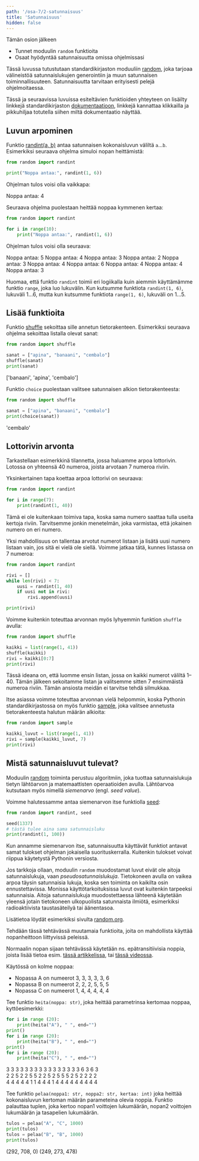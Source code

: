 ```yaml
---
path: '/osa-7/2-satunnaisuus'
title: 'Satunnaisuus'
hidden: false
---
```


<text-box variant='learningObjectives' name='Oppimistavoitteet'>

Tämän osion jälkeen

- Tunnet moduulin `random` funktioita
- Osaat hyödyntää satunnaisuutta omissa ohjelmissasi

</text-box>

Tässä luvussa tutustutaan standardikirjaston moduuliin [random](https://docs.python.org/3/library/random.html?highlight=random#module-random), joka tarjoaa välineistöä satunnaislukujen generointiin ja muun satunnaisen toiminnallisuuteen. Satunnaisuutta tarvitaan erityisesti pelejä ohjelmoitaessa.

Tässä ja seuraavissa luvuissa esiteltävien funktioiden yhteyteen on lisäilty linkkejä standardikirjaston [dokumentaatioon](https://docs.python.org/3/library/), linkkejä kannattaa klikkailla ja pikkuhiljaa totutella siihen miltä dokumentaatio näyttää.

## Luvun arpominen

Funktio [randint(a, b)](https://docs.python.org/3/library/random.html?highlight=random#random.randint) antaa satunnaisen kokonaisluvun väliltä `a`...`b`. Esimerkiksi seuraava ohjelma simuloi nopan heittämistä:

```python
from random import randint

print("Noppa antaa:", randint(1, 6))
```

Ohjelman tulos voisi olla vaikkapa:

<sample-output>

Noppa antaa: 4

</sample-output>

Seuraava ohjelma puolestaan heittää noppaa kymmenen kertaa:

```python
from random import randint

for i in range(10):
    print("Noppa antaa:", randint(1, 6))
```

Ohjelman tulos voisi olla seuraava:

<sample-output>

Noppa antaa: 5
Noppa antaa: 4
Noppa antaa: 3
Noppa antaa: 2
Noppa antaa: 3
Noppa antaa: 4
Noppa antaa: 6
Noppa antaa: 4
Noppa antaa: 4
Noppa antaa: 3

</sample-output>

Huomaa, että funktio `randint` toimii eri logiikalla kuin aiemmin käyttämämme funktio `range`, joka luo lukuvälin. Kun kutsumme funktiota `randint(1, 6)`, lukuväli 1...6, mutta kun kutsumme funktiota `range(1, 6)`, lukuväli on 1...5.

## Lisää funktioita

Funktio [shuffle](https://docs.python.org/3/library/random.html?highlight=random#random.shuffle) sekoittaa sille annetun tietorakenteen. Esimerkiksi seuraava ohjelma sekoittaa listalla olevat sanat:

```python
from random import shuffle

sanat = ["apina", "banaani", "cembalo"]
shuffle(sanat)
print(sanat)
```

<sample-output>

['banaani', 'apina', 'cembalo']

</sample-output>

Funktio `choice` puolestaan valitsee satunnaisen alkion tietorakenteesta:

```python
from random import shuffle

sanat = ["apina", "banaani", "cembalo"]
print(choice(sanat))
```

<sample-output>

'cembalo'

</sample-output>

## Lottorivin arvonta

Tarkastellaan esimerkkinä tilannetta, jossa haluamme arpoa lottorivin. Lotossa on yhteensä 40 numeroa, joista arvotaan 7 numeroa riviin.

Yksinkertainen tapa koettaa arpoa lottorivi on seuraava:

```python
from random import randint

for i in range(7):
    print(randint(1, 40))
```

Tämä ei ole kuitenkaan toimiva tapa, koska sama numero saattaa tulla useita kertoja riviin. Tarvitsemme jonkin menetelmän, joka varmistaa, että jokainen numero on eri numero.

Yksi mahdollisuus on tallentaa arvotut numerot listaan ja lisätä uusi numero listaan vain, jos sitä ei vielä ole siellä. Voimme jatkaa tätä, kunnes listassa on 7 numeroa:

```python
from random import randint

rivi = []
while len(rivi) < 7:
    uusi = randint(1, 40)
    if uusi not in rivi:
        rivi.append(uusi)

print(rivi)
```

Voimme kuitenkin toteuttaa arvonnan myös lyhyemmin funktion `shuffle` avulla:

```python
from random import shuffle

kaikki = list(range(1, 41))
shuffle(kaikki)
rivi = kaikki[0:7]
print(rivi)
```

Tässä ideana on, että luomme ensin listan, jossa on kaikki numerot väliltä 1–40. Tämän jälkeen sekoitamme listan ja valitsemme sitten 7 ensimmäistä numeroa riviin. Tämän ansiosta meidän ei tarvitse tehdä silmukkaa.

Itse asiassa voimme toteuttaa arvonnan vielä helpommin, koska Pythonin standardikirjastossa on myös funktio [sample](https://docs.python.org/3/library/random.html?highlight=random#random.sample), joka valitsee annetusta tietorakenteesta halutun määrän alkioita:

```python
from random import sample

kaikki_luvut = list(range(1, 41))
rivi = sample(kaikki_luvut, 7)
print(rivi)
```

## Mistä satunnaisluvut tulevat?

Moduulin [random](https://docs.python.org/3/library/random.html) toiminta perustuu algoritmiin, joka tuottaa satunnaislukuja tietyn lähtöarvon ja matemaattisten operaatioiden avulla. Lähtöarvoa kutsutaan myös nimellä _siemenarvo_ (engl. _seed value_).

Voimme halutessamme antaa siemenarvon itse funktiolla [seed](https://docs.python.org/3/library/random.html?highlight=random#random.seed):

```python
from random import randint, seed

seed(1337)
# tästä tulee aina sama satunnaisluku
print(randint(1, 100))
```

Kun annamme siemenarvon itse, satunnaisuutta käyttävät funktiot antavat samat tulokset ohjelman jokaisella suorituskerralla. Kuitenkin tulokset voivat riippua käytetystä Pythonin versiosta.

<text-box variant="info" name="Aito satunnaisuus">

Jos tarkkoja ollaan, moduulin `random` muodostamat luvut eivät ole aitoja satunnaislukuja, vaan _pseudosatunnaislukuja_. Tietokoneen avulla on vaikea arpoa täysin satunnaisia lukuja, koska sen toiminta on kaikilta osin ennustettavissa. Monissa käyttötarkoituksissa luvut ovat kuitenkin tarpeeksi satunnaisia. Aitoja satunnaislukuja muodostettaessa lähteenä käytetään yleensä jotain tietokoneen ulkopuolista satunnaista ilmiötä, esimerkiksi radioaktiivista taustasäteilyä tai äänentasoa.

Lisätietoa löydät esimerkiksi sivulta <a href="https://www.random.org/randomness/">random.org</a>.

</text-box>

<programming-exercise name='Noppasimulaatio' tmcname='osa07-07_noppasimulaatio4'>

Tehdään tässä tehtävässä muutamaia funktioita, joita on mahdollista käyttää nopanheittoon liittyvissä peleissä.

Normaalin nopan sijaan tehtävässä käytetään ns. epätransitiivisia noppia, joista lisää tietoa esim. [tässä artikkelissa](https://singingbanana.com/dice/article.htm), tai [tässä videossa](https://www.youtube.com/watch?v=LrIp6CKUlH8).

Käytössä on kolme noppaa:

- Nopassa A on numeerot 3, 3, 3, 3, 3, 6
- Nopassa B on numeerot 2, 2, 2, 5, 5, 5
- Nopassa C on numeerot 1, 4, 4, 4, 4, 4

</pre>

Tee funktio `heita(noppa: str)`, joka heittää parametrinsa kertomaa noppaa, kyttöesimerkki:

```python
for i in range (20):
    print(heita("A"), " ", end="")
print()
for i in range (20):
    print(heita("B"), " ", end="")
print()
for i in range (20):
    print(heita("C"), " ", end="")
```

<sample-output>

3  3  3  3  3  3  3  3  3  3  3  3  3  3  3  3  6  3  6  3  
2  2  5  2  2  5  5  2  2  5  2  5  5  5  2  5  2  2  2  2  
4  4  4  4  4  1  1  4  4  4  1  4  4  4  4  4  4  4  4  4 

</sample-output>

Tee funktio `pelaa(noppa1: str, noppa2: str, kertaa: int)` joka heittää kokonaisluvun kertoman määrän parameteina olevia noppia. Funktio palauttaa tuplen, joka kertoo nopan1 voittojen lukumäärän, nopan2 voittojen lukumäärän ja tasapelien lukumäärän.

```python
tulos = pelaa("A", "C", 1000)
print(tulos)
tulos = pelaa("B", "B", 1000)
print(tulos)
```

<sample-output>

(292, 708, 0)
(249, 273, 478)

</sample-output>

</programming-exercise>